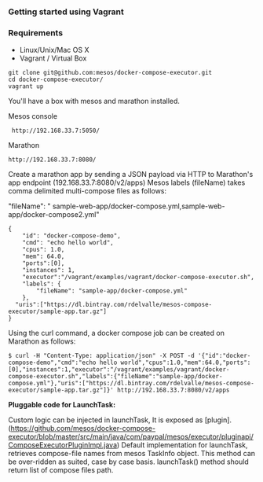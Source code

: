 ### Getting started using Vagrant

### Requirements
 - Linux/Unix/Mac OS X 
 - Vagrant / Virtual Box

```
git clone git@github.com:mesos/docker-compose-executor.git
cd docker-compose-executor/
vagrant up
```
You'll have a box with mesos and marathon installed. 

Mesos console
```
 http://192.168.33.7:5050/
```

Marathon
```
http://192.168.33.7:8080/
```

Create a marathon app by sending a JSON payload via HTTP to Marathon's app endpoint (192.168.33.7:8080/v2/apps)
Mesos labels (fileName) takes comma delimited multi-compose files as follows:

"fileName": " sample-web-app/docker-compose.yml,sample-web-app/docker-compose2.yml"
```
{
    "id": "docker-compose-demo",
    "cmd": "echo hello world",
    "cpus": 1.0,
    "mem": 64.0,
    "ports":[0],
    "instances": 1,
    "executor":"/vagrant/examples/vagrant/docker-compose-executor.sh",
  	"labels": {
        "fileName": "sample-app/docker-compose.yml"
    },
  "uris":["https://dl.bintray.com/rdelvalle/mesos-compose-executor/sample-app.tar.gz"]
}
```

Using the curl command, a docker compose job can be created on Marathon as follows:
```
$ curl -H "Content-Type: application/json" -X POST -d '{"id":"docker-compose-demo","cmd":"echo hello world","cpus":1.0,"mem":64.0,"ports":[0],"instances":1,"executor":"/vagrant/examples/vagrant/docker-compose-executor.sh","labels":{"fileName":"sample-app/docker-compose.yml"},"uris":["https://dl.bintray.com/rdelvalle/mesos-compose-executor/sample-app.tar.gz"]}' http://192.168.33.7:8080/v2/apps
```

**Pluggable code for LaunchTask:**

Custom logic can be injected in launchTask, It is exposed as [plugin].(https://github.com/mesos/docker-compose-executor/blob/master/src/main/java/com/paypal/mesos/executor/pluginapi/ComposeExecutorPluginImpl.java)
Default implementation for launchTask, retrieves compose-file names from mesos TaskInfo object. This method can be over-ridden as suited, case by case basis. launchTask() method should return list of compose files path.
